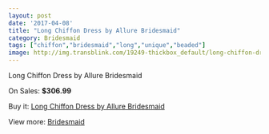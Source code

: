 ```yaml
---
layout: post
date: '2017-04-08'
title: "Long Chiffon Dress by Allure Bridesmaid"
category: Bridesmaid
tags: ["chiffon","bridesmaid","long","unique","beaded"]
image: http://img.transblink.com/19249-thickbox_default/long-chiffon-dress-by-allure-bridesmaid.jpg
---
```

Long Chiffon Dress by Allure Bridesmaid

On Sales: **$306.99**
<a href="https://www.transblink.com/en/bridesmaid/6024-long-chiffon-dress-by-allure-bridesmaid.html"><amp-img layout="responsive" width="600" height="600" src="//img.transblink.com/19249-thickbox_default/long-chiffon-dress-by-allure-bridesmaid.jpg" alt="Long Chiffon Dress by Allure Bridesmaid 0" /></a>

Buy it: [Long Chiffon Dress by Allure Bridesmaid](https://www.transblink.com/en/bridesmaid/6024-long-chiffon-dress-by-allure-bridesmaid.html "Long Chiffon Dress by Allure Bridesmaid")

View more: [Bridesmaid](https://www.transblink.com/en/4-bridesmaid "Bridesmaid")